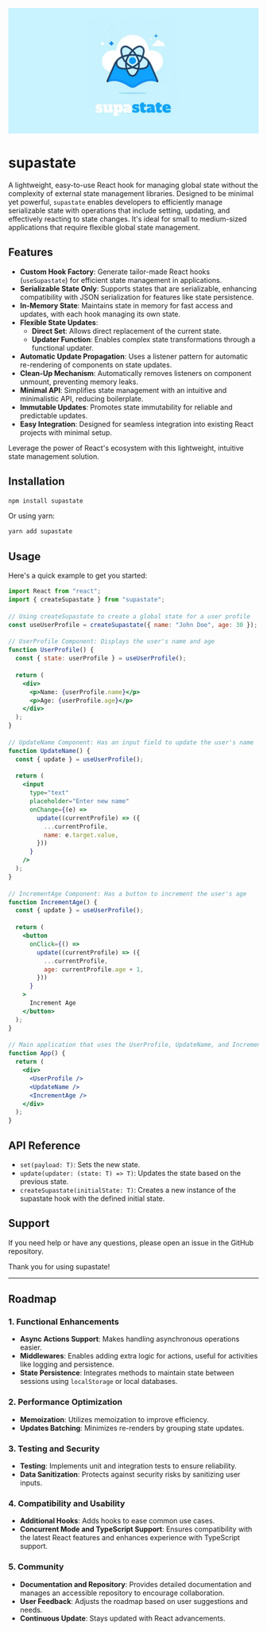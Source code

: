 ![supastate](/src/supastate.jpg)

# supastate

A lightweight, easy-to-use React hook for managing global state without the complexity of external state management libraries. Designed to be minimal yet powerful, `supastate` enables developers to efficiently manage serializable state with operations that include setting, updating, and effectively reacting to state changes. It's ideal for small to medium-sized applications that require flexible global state management.

## Features

- **Custom Hook Factory**: Generate tailor-made React hooks (`useSupastate`) for efficient state management in applications.
- **Serializable State Only**: Supports states that are serializable, enhancing compatibility with JSON serialization for features like state persistence.
- **In-Memory State**: Maintains state in memory for fast access and updates, with each hook managing its own state.
- **Flexible State Updates**:
  - **Direct Set**: Allows direct replacement of the current state.
  - **Updater Function**: Enables complex state transformations through a functional updater.
- **Automatic Update Propagation**: Uses a listener pattern for automatic re-rendering of components on state updates.
- **Clean-Up Mechanism**: Automatically removes listeners on component unmount, preventing memory leaks.
- **Minimal API**: Simplifies state management with an intuitive and minimalistic API, reducing boilerplate.
- **Immutable Updates**: Promotes state immutability for reliable and predictable updates.
- **Easy Integration**: Designed for seamless integration into existing React projects with minimal setup.

Leverage the power of React's ecosystem with this lightweight, intuitive state management solution.

## Installation

```bash
npm install supastate
```

Or using yarn:

```bash
yarn add supastate
```

## Usage

Here's a quick example to get you started:

```jsx
import React from "react";
import { createSupastate } from "supastate";

// Using createSupastate to create a global state for a user profile
const useUserProfile = createSupastate({ name: "John Doe", age: 30 }); // Initial state is a profile object

// UserProfile Component: Displays the user's name and age
function UserProfile() {
  const { state: userProfile } = useUserProfile();

  return (
    <div>
      <p>Name: {userProfile.name}</p>
      <p>Age: {userProfile.age}</p>
    </div>
  );
}

// UpdateName Component: Has an input field to update the user's name
function UpdateName() {
  const { update } = useUserProfile();

  return (
    <input
      type="text"
      placeholder="Enter new name"
      onChange={(e) =>
        update((currentProfile) => ({
          ...currentProfile,
          name: e.target.value,
        }))
      }
    />
  );
}

// IncrementAge Component: Has a button to increment the user's age
function IncrementAge() {
  const { update } = useUserProfile();

  return (
    <button
      onClick={() =>
        update((currentProfile) => ({
          ...currentProfile,
          age: currentProfile.age + 1,
        }))
      }
    >
      Increment Age
    </button>
  );
}

// Main application that uses the UserProfile, UpdateName, and IncrementAge components
function App() {
  return (
    <div>
      <UserProfile />
      <UpdateName />
      <IncrementAge />
    </div>
  );
}
```

## API Reference

- `set(payload: T)`: Sets the new state.
- `update(updater: (state: T) => T)`: Updates the state based on the previous state.
- `createSupastate(initialState: T)`: Creates a new instance of the supastate hook with the defined initial state.

## Support

If you need help or have any questions, please open an issue in the GitHub repository.

Thank you for using supastate!

---

## Roadmap

### 1. **Functional Enhancements**

- **Async Actions Support**: Makes handling asynchronous operations easier.
- **Middlewares**: Enables adding extra logic for actions, useful for activities like logging and persistence.
- **State Persistence**: Integrates methods to maintain state between sessions using `localStorage` or local databases.

### 2. **Performance Optimization**

- **Memoization**: Utilizes memoization to improve efficiency.
- **Updates Batching**: Minimizes re-renders by grouping state updates.

### 3. **Testing and Security**

- **Testing**: Implements unit and integration tests to ensure reliability.
- **Data Sanitization**: Protects against security risks by sanitizing user inputs.

### 4. **Compatibility and Usability**

- **Additional Hooks**: Adds hooks to ease common use cases.
- **Concurrent Mode and TypeScript Support**: Ensures compatibility with the latest React features and enhances experience with TypeScript support.

### 5. **Community**

- **Documentation and Repository**: Provides detailed documentation and manages an accessible repository to encourage collaboration.
- **User Feedback**: Adjusts the roadmap based on user suggestions and needs.
- **Continuous Update**: Stays updated with React advancements.
